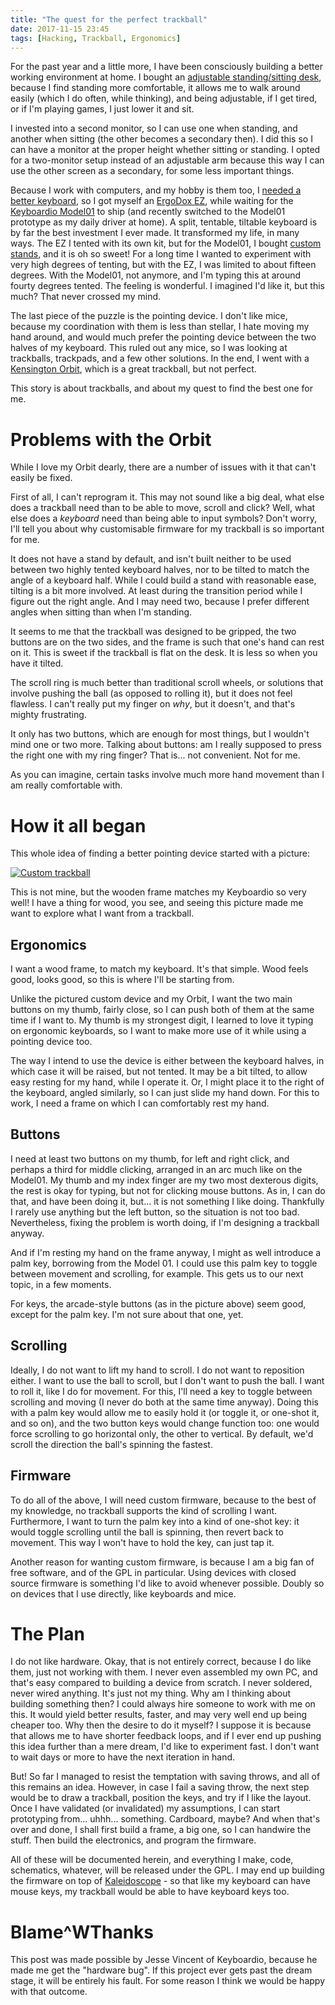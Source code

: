 ```yaml
---
title: "The quest for the perfect trackball"
date: 2017-11-15 23:45
tags: [Hacking, Trackball, Ergonomics]
---
```


For the past year and a little more, I have been consciously building a better
working environment at home. I bought an [adjustable standing/sitting
desk][bekant], because I find standing more comfortable, it allows me to walk
around easily (which I do often, while thinking), and being adjustable, if I get
tired, or if I'm playing games, I just lower it and sit.

 [bekant]: http://www.ikea.com/gb/en/products/desks/reception-desks/bekant-reception-desk-sit-stand-birch-veneer-white-spr-19061201/

I invested into a second monitor, so I can use one when standing, and another
when sitting (the other becomes a secondary then). I did this so I can have a
monitor at the proper height whether sitting or standing. I opted for a
two-monitor setup instead of an adjustable arm because this way I can use the
other screen as a secondary, for some less important things.

Because I work with computers, and my hobby is them too, I [needed a better
keyboard][blog:keyboard-start], so I got myself an [ErgoDox EZ][ez], while
waiting for the [Keyboardio Model01][m01] to ship (and recently switched to the
Model01 prototype as my daily driver at home). A split, tentable, tiltable
keyboard is by far the best investment I ever made. It transformed my life, in
many ways. The EZ I tented with its own kit, but for the Model01, I bought
[custom stands][tripod-mount], and it is oh so sweet! For a long time I wanted
to experiment with very high degrees of tenting, but with the EZ, I was limited
to about fifteen degrees. With the Model01, not anymore, and I'm typing this at
around fourty degrees tented. The feeling is wonderful. I imagined I'd like it,
but this much? That never crossed my mind.

 [blog:keyboard-start]: /blog/2015/11/20/looking-for-a-keyboard/
 [ez]: https://ergodox-ez.com/
 [m01]: https://shop.keyboard.io/
 [tripod-mount]: https://uk.hama.com/i/004009/hama-ball-mini-tripod-l-silver

The last piece of the puzzle is the pointing device. I don't like mice, because
my coordination with them is less than stellar, I hate moving my hand around,
and would much prefer the pointing device between the two halves of my keyboard.
This ruled out any mice, so I was looking at trackballs, trackpads, and a few
other solutions. In the end, I went with a [Kensington Orbit][orbit], which is a
great trackball, but not perfect.

 [orbit]: https://www.kensington.com/us/us/4493/k72337us/orbit-trackball-with-scroll-ring

This story is about trackballs, and about my quest to find the best one for me.

<!-- more -->

# Problems with the Orbit

While I love my Orbit dearly, there are a number of issues with it that can't
easily be fixed.

First of all, I can't reprogram it. This may not sound like a big deal, what
else does a trackball need than to be able to move, scroll and click? Well, what
else does a *keyboard* need than being able to input symbols? Don't worry, I'll
tell you about why customisable firmware for my trackball is so important for
me.

It does not have a stand by default, and isn't built neither to be used between
two highly tented keyboard halves, nor to be tilted to match the angle of a
keyboard half. While I could build a stand with reasonable ease, tilting is a
bit more involved. At least during the transition period while I figure out the
right angle. And I may need two, because I prefer different angles when sitting
than when I'm standing.

It seems to me that the trackball was designed to be gripped, the two buttons
are on the two sides, and the frame is such that one's hand can rest on it. This
is sweet if the trackball is flat on the desk. It is less so when you have it
tilted.

The scroll ring is much better than traditional scroll wheels, or solutions that
involve pushing the ball (as opposed to rolling it), but it does not feel
flawless. I can't really put my finger on *why*, but it doesn't, and that's
mighty frustrating.

It only has two buttons, which are enough for most things, but I wouldn't mind
one or two more. Talking about buttons: am I really supposed to press the right
one with my ring finger? That is... not convenient. Not for me.

As you can imagine, certain tasks involve much more hand movement than I am
really comfortable with.

# How it all began

This whole idea of finding a better pointing device started with a picture:

 [![Custom trackball](/assets/asylum/images/posts/quest-for-the-perfect-trackball/custom-ltrac.jpg)][custom-ltrac]

 [custom-ltrac]: https://imgur.com/a/hAOC8

This is not mine, but the wooden frame matches my Keyboardio so very well! I
have a thing for wood, you see, and seeing this picture made me want to explore
what I want from a trackball.

## Ergonomics

I want a wood frame, to match my keyboard. It's that simple. Wood feels good,
looks good, so this is where I'll be starting from.

Unlike the pictured custom device and my Orbit, I want the two main buttons on
my thumb, fairly close, so I can push both of them at the same time if I want
to. My thumb is my strongest digit, I learned to love it typing on ergonomic
keyboards, so I want to make more use of it while using a pointing device too.

The way I intend to use the device is either between the keyboard halves, in
which case it will be raised, but not tented. It may be a bit tilted, to allow
easy resting for my hand, while I operate it. Or, I might place it to the right
of the keyboard, angled similarly, so I can just slide my hand down. For this to
work, I need a frame on which I can comfortably rest my hand.

## Buttons

I need at least two buttons on my thumb, for left and right click, and perhaps a
third for middle clicking, arranged in an arc much like on the Model01. My thumb
and my index finger are my two most dexterous digits, the rest is okay for
typing, but not for clicking mouse buttons. As in, I can do that, and have been
doing it, but... it is not something I like doing. Thankfully I rarely use
anything but the left button, so the situation is not too bad. Nevertheless,
fixing the problem is worth doing, if I'm designing a trackball anyway.

And if I'm resting my hand on the frame anyway, I might as well introduce a palm
key, borrowing from the Model 01. I could use this palm key to toggle between
movement and scrolling, for example. This gets us to our next topic, in a few
moments.

For keys, the arcade-style buttons (as in the picture above) seem good, except
for the palm key. I'm not sure about that one, yet.

## Scrolling

Ideally, I do not want to lift my hand to scroll. I do not want to reposition
either. I want to use the ball to scroll, but I don't want to push the ball. I
want to roll it, like I do for movement. For this, I'll need a key to toggle
between scrolling and moving (I never do both at the same time anyway). Doing
this with a palm key would allow me to easily hold it (or toggle it, or one-shot
it, and so on), and the two button keys would change function too: one would
force scrolling to go horizontal only, the other to vertical. By default, we'd
scroll the direction the ball's spinning the fastest.

## Firmware

To do all of the above, I will need custom firmware, because to the best of my
knowledge, no trackball supports the kind of scrolling I want. Furthermore, I
want to turn the palm key into a kind of one-shot key: it would toggle scrolling
until the ball is spinning, then revert back to movement. This way I won't have
to hold the key, can just tap it.

Another reason for wanting custom firmware, is because I am a big fan of free
software, and of the GPL in particular. Using devices with closed source
firmware is something I'd like to avoid whenever possible. Doubly so on devices
that I use directly, like keyboards and mice.

# The Plan

I do not like hardware. Okay, that is not entirely correct, because I do like
them, just not working with them. I never even assembled my own PC, and that's
easy compared to building a device from scratch. I never soldered, never wired
anything. It's just not my thing. Why am I thinking about building something
then? I could always hire someone to work with me on this. It would yield better
results, faster, and may very well end up being cheaper too. Why then the desire
to do it myself? I suppose it is because that allows me to have shorter feedback
loops, and if I ever end up pushing this idea further than a mere dream, I'd
like to experiment fast. I don't want to wait days or more to have the next
iteration in hand.

But! So far I managed to resist the temptation with saving throws, and all of
this remains an idea. However, in case I fail a saving throw, the next step
would be to draw a trackball, position the keys, and try if I like the layout.
Once I have validated (or invalidated) my assumptions, I can start prototyping
from... uhhh... something. Cardboard, maybe? And when that's over and done, I
shall first build a frame, a big one, so I can handwire the stuff. Then build
the electronics, and program the firmware.

All of these will be documented herein, and everything I make, code, schematics,
whatever, will be released under the GPL. I may end up building the firmware on
top of [Kaleidoscope][kaleidoscope] - so that like my keyboard can have mouse
keys, my trackball would be able to have keyboard keys too.

 [kaleidoscope]: https://github.com/keyboardio/Kaleidoscope

# Blame^WThanks

This post was made possible by Jesse Vincent of Keyboardio, because he made me
get the "hardware bug". If this project ever gets past the dream stage, it will
be entirely his fault. For some reason I think we would be happy with that
outcome.
